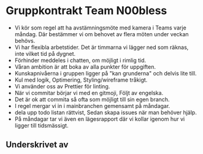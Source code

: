 # Gruppkontrakt Team N00bless

* Vi kör som regel att ha avstämningsmöte med kamera i Teams varje måndag. Där bestämmer vi om behovet av flera möten under veckan behövs.
* Vi har flexibla arbetstider. Det är timmarna vi lägger ned som räknas, inte vilket tid på dygnet. 
* Förhinder meddeles i chatten, om möjligt i rimlig tid.
* Våran ambition är att boka av alla punkter för uppgiften. 
* Kunskapnivåerna i gruppen ligger på "kan grunderna" och delvis lite till.   
* Kul med logik, Optimering, Styling/wireframe tråkigt.
* Vi använder oss av Prettier för linting.
* När vi commitar börjar vi med en gitmoji, Följt av engelska. 
* Det är ok att commita så ofta som möjligt till sin egen branch. 
* I regel mergar vi in i mainbranchen gemensamt på måndagar. 
* dela upp todo listan rättvist, Sedan skapa issues när man behöver hjälp. 
* På måndagar tar vi även en lägesrapport där vi kollar igenom hur vi ligger till tidsmässigt. 



## Underskrivet av
